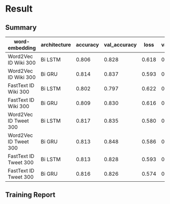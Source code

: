 # Result

## Summary
| word-embedding        | architecture | accuracy | val_accuracy | loss  | val_loss | best_epoch | runtime |
|-----------------------|--------------|----------|--------------|-------|----------|------------|---------|
| Word2Vec ID Wiki 300  | Bi LSTM      | 0.806    | 0.828        | 0.618 | 0.608    | 8          | 50s     |
| Word2Vec ID Wiki 300  | Bi GRU       | 0.814    | 0.837        | 0.593 | 0.566    | 4          | 41s     |
| FastText ID Wiki 300  | Bi LSTM      | 0.802    | 0.797        | 0.622 | 0.694    | 8          | 50s     |
| FastText ID Wiki 300  | Bi GRU       | 0.809    | 0.830        | 0.616 | 0.564    | 8          | 49s     |
| Word2Vec ID Tweet 300 | Bi LSTM      | 0.817    | 0.835        | 0.580 | 0.584    | 4          | 49s     |
| Word2Vec ID Tweet 300 | Bi GRU       | 0.813    | 0.848        | 0.586 | 0.559    | 8          | 56s     |
| FastText ID Tweet 300 | Bi LSTM      | 0.813    | 0.828        | 0.593 | 0.606    | 8          | 1m 5s   |
| FastText ID Tweet 300 | Bi GRU       | 0.816    | 0.826        | 0.574 | 0.579    | 8          | 58s     |

## Training Report
